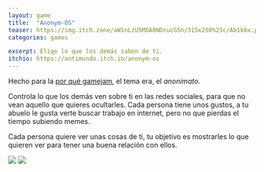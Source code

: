 ```yaml
---
layout: game
title:  "Anonym-OS"
teaser: https://img.itch.zone/aW1nLzU5MDA0NDcucG5n/315x250%23c/Ab1kbx.png
categories: games

excerpt: Elige lo que los demás saben de ti.
itchio: https://antimundo.itch.io/anonym-os
---
```


Hecho para la [por qué gamejam](https://itch.io/jam/por-que-jam-i), el tema era, el *anonimato*.

Controla lo que los demás ven sobre ti en las redes sociales, para que no vean aquello que quieres ocultarles. Cada persona tiene unos gustos, a tu abuelo le gusta verte buscar trabajo en internet, pero no que pierdas el tiempo subiendo memes.

Cada persona quiere ver unas cosas de ti, tu objetivo es mostrarles lo que quieren ver para tener una buena relación con ellos.

<div class="img-container">
    <img src="https://img.itch.zone/aW1hZ2UvMTAzMTI2My81OTEwNzcxLnBuZw==/original/DYzn2d.png">
    <img src="https://img.itch.zone/aW1hZ2UvMTAzMTI2My81OTEwNzcyLnBuZw==/original/TdZfft.png">
</div>